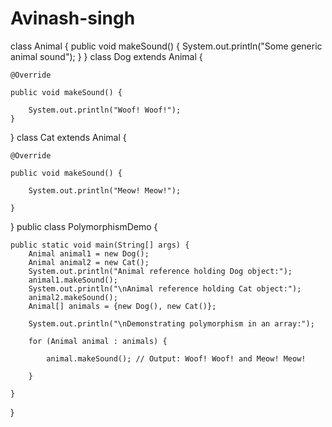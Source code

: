 # Avinash-singh
class Animal {
    public void makeSound() {
         System.out.println("Some generic animal sound");
    }
}
class Dog extends Animal {

    @Override

    public void makeSound() {

        System.out.println("Woof! Woof!");
    }

}
class Cat extends Animal {

    @Override

    public void makeSound() {

        System.out.println("Meow! Meow!");

    }

}
public class PolymorphismDemo {

    public static void main(String[] args) {
        Animal animal1 = new Dog();
        Animal animal2 = new Cat();
        System.out.println("Animal reference holding Dog object:");
        animal1.makeSound();
        System.out.println("\nAnimal reference holding Cat object:");
        animal2.makeSound(); 
        Animal[] animals = {new Dog(), new Cat()};

        System.out.println("\nDemonstrating polymorphism in an array:");

        for (Animal animal : animals) {

            animal.makeSound(); // Output: Woof! Woof! and Meow! Meow!

        }

    }

}

 
